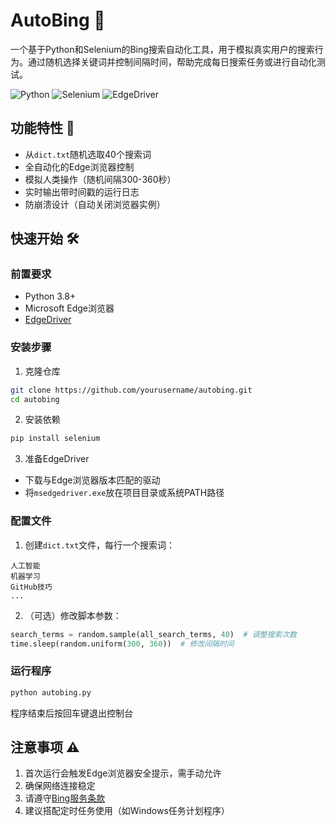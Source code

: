 
# AutoBing 🤖

一个基于Python和Selenium的Bing搜索自动化工具，用于模拟真实用户的搜索行为。通过随机选择关键词并控制间隔时间，帮助完成每日搜索任务或进行自动化测试。

![Python](https://img.shields.io/badge/Python-3.8%2B-blue)
![Selenium](https://img.shields.io/badge/Selenium-4.0%2B-orange)
![EdgeDriver](https://img.shields.io/badge/EdgeDriver-Latest-lightgrey)

## 功能特性 🚀
- 从`dict.txt`随机选取40个搜索词
- 全自动化的Edge浏览器控制
- 模拟人类操作（随机间隔300-360秒）
- 实时输出带时间戳的运行日志
- 防崩溃设计（自动关闭浏览器实例）

## 快速开始 🛠️

### 前置要求
- Python 3.8+
- Microsoft Edge浏览器
- [EdgeDriver](https://developer.microsoft.com/en-us/microsoft-edge/tools/webdriver/)

### 安装步骤
1. 克隆仓库
```bash
git clone https://github.com/yourusername/autobing.git
cd autobing
```

2. 安装依赖
```bash
pip install selenium
```

3. 准备EdgeDriver
- 下载与Edge浏览器版本匹配的驱动
- 将`msedgedriver.exe`放在项目目录或系统PATH路径

### 配置文件
1. 创建`dict.txt`文件，每行一个搜索词：
```text
人工智能
机器学习
GitHub技巧
...
```

2. （可选）修改脚本参数：
```python
search_terms = random.sample(all_search_terms, 40)  # 调整搜索次数
time.sleep(random.uniform(300, 360))  # 修改间隔时间
```

### 运行程序
```bash
python autobing.py
```
程序结束后按回车键退出控制台

## 注意事项 ⚠️
1. 首次运行会触发Edge浏览器安全提示，需手动允许
2. 确保网络连接稳定
3. 请遵守[Bing服务条款](https://www.microsoft.com/legal/terms-of-use)
4. 建议搭配定时任务使用（如Windows任务计划程序）

